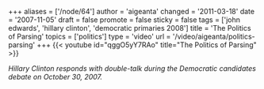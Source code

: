 +++
aliases = ['/node/64']
author = 'aigeanta'
changed = '2011-03-18'
date = '2007-11-05'
draft = false
promote = false
sticky = false
tags = ['john edwards', 'hillary clinton', 'democratic primaries 2008']
title = 'The Politics of Parsing'
topics = ['politics']
type = 'video'
url = '/video/aigeanta/politics-parsing'
+++
{{< youtube id="qggO5yY7RAo" title="The Politics of Parsing" >}}

<cite>Hillary Clinton responds with double-talk during the Democratic candidates debate on October 30, 2007.</cite>

